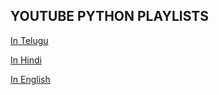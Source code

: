 ## YOUTUBE PYTHON PLAYLISTS

[In Telugu](https://www.youtube.com/playlist?list=PLS8lzSv6JRJ2OC7KVp05jqtY4MgLsitdX)

[In Hindi](https://www.youtube.com/watch?si=Gogpd8IPE6XgSdVo&v=ERCMXc8x7mc&feature=youtu.be)

[In English](https://www.youtube.com/watch?si=jqj6aukRVPsMMymS&v=kqtD5dpn9C8&feature=youtu.be)


